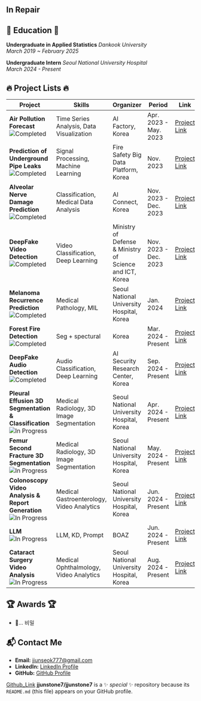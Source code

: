 ## In Repair

## 📖 Education 📖
**Undergraduate in Applied Statistics**  *Dankook University*  
*March 2019 ~ February 2025*

**Undergraduate Intern**  *Seoul National University Hospital*  
*March 2024 - Present*  

## 🔥 Project Lists 🔥
| **Project**                                           | **Skills**                                  | **Organizer**                                            | **Period**              | **Link**           |
|-------------------------------------------------------|---------------------------------------------|----------------------------------------------------------|-------------------------|--------------------|
| **Air Pollution Forecast** ![Completed](https://img.shields.io/badge/Status-Completed-brightgreen) | Time Series Analysis, Data Visualization    | AI Factory, Korea                                        | Apr. 2023 - May. 2023    | [Project Link](#)  |
| **Prediction of Underground Pipe Leaks** ![Completed](https://img.shields.io/badge/Status-Completed-brightgreen) | Signal Processing, Machine Learning         | Fire Safety Big Data Platform, Korea                     | Nov. 2023                | [Project Link](#)  |
| **Alveolar Nerve Damage Prediction** ![Completed](https://img.shields.io/badge/Status-Completed-brightgreen) | Classification, Medical Data Analysis       | AI Connect, Korea                                        | Nov. 2023 - Dec. 2023    | [Project Link](#)  |
| **DeepFake Video Detection** ![Completed](https://img.shields.io/badge/Status-Completed-brightgreen) | Video Classification, Deep Learning         | Ministry of Defense & Ministry of Science and ICT, Korea | Nov. 2023 - Dec. 2023    | [Project Link](#)  |
| **Melanoma Recurrence Prediction** ![Completed](https://img.shields.io/badge/Status-Completed-brightgreen) | Medical Pathology, MIL                      | Seoul National University Hospital, Korea                | Jan. 2024                | [Project Link](#)  |
| **Forest Fire Detection** ![Completed](https://img.shields.io/badge/Status-Completed-brightgreen) |  Seg + spectural  | Korea | Mar. 2024 - Present  | [Project Link](#)  |
| **DeepFake Audio Detection** ![Completed](https://img.shields.io/badge/Status-Completed-brightgreen) | Audio Classification, Deep Learning         | AI Security Research Center, Korea                        | Sep. 2024 - Present      | [Project Link](#)  |
| **Pleural Effusion 3D Segmentation & Classification** ![In Progress](https://img.shields.io/badge/Status-In%20Progress-yellow) | Medical Radiology, 3D Image Segmentation    | Seoul National University Hospital, Korea                | Apr. 2024 - Present      | [Project Link](#)  |
| **Femur Second Fracture 3D Segmentation** ![In Progress](https://img.shields.io/badge/Status-In%20Progress-yellow) | Medical Radiology, 3D Image Segmentation    | Seoul National University Hospital, Korea                | May. 2024 - Present      | [Project Link](#)  |
| **Colonoscopy Video Analysis & Report Generation** ![In Progress](https://img.shields.io/badge/Status-In%20Progress-yellow) | Medical Gastroenterology, Video Analytics   | Seoul National University Hospital, Korea                | Jun. 2024 - Present      | [Project Link](#)  |
| **LLM** ![In Progress](https://img.shields.io/badge/Status-In%20Progress-yellow) | LLM, KD, Prompt   | BOAZ                | Jun. 2024 - Present      | [Project Link](#)  |
| **Cataract Surgery Video Analysis** ![In Progress](https://img.shields.io/badge/Status-In%20Progress-yellow) | Medical Ophthalmology, Video Analytics      | Seoul National University Hospital, Korea                | Aug. 2024 - Present      | [Project Link](#)  |

## 🏆 Awards 🏆
- 🤔... 비밀

## 📬 Contact Me
- **Email:** [jjunseok777@gmail.com](mailto:jjunseok777@gmail.com)
- **LinkedIn:** [LinkedIn Profile](#)
- **GitHub:** [GitHub Profile](#)

[Github_Link](https://example.com/colonoscopy-project)
**jjunstone7/jjunstone7** is a ✨ _special_ ✨ repository because its `README.md` (this file) appears on your GitHub profile.


